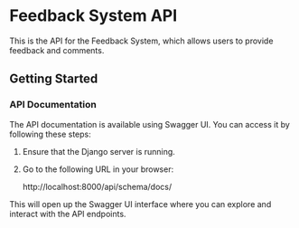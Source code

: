 # Feedback System API

This is the API for the Feedback System, which allows users to provide feedback and comments.

## Getting Started

### API Documentation

The API documentation is available using Swagger UI. You can access it by following these steps:

1. Ensure that the Django server is running.
2. Go to the following URL in your browser:
     
     http://localhost:8000/api/schema/docs/
     

This will open up the Swagger UI interface where you can explore and interact with the API endpoints.
